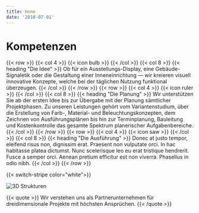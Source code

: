 ```yaml
---
title: Home
date: '2018-07-01'
---
```

# Kompetenzen

{{< row >}}
    {{< col 4 >}}
        {{< icon bulb >}}
    {{< /col >}}
    {{< col 8 >}}
        {{< heading "Die Idee" >}}
        Ob für ein Ausstellungs-Display, eine Gebäude-Signaletik oder die Gestaltung einer Inneneinrichtung — wir kreieren visuell innovative Konzepte, welche bei der täglichen Nutzung funktional überzeugen.
    {{< /col >}}
{{< /row >}}
{{< row >}}
    {{< col 4 >}}
        {{< icon ruler >}}
    {{< /col >}}
    {{< col 8 >}}
        {{< heading "Die Planung" >}}
        Wir unterstützen Sie ab der ersten Idee bis zur Übergabe mit der
Planung sämtlicher Projektphasen. Zu unseren Leistungen gehört vom Variantenstudium, über die Erstellung von Farb-, Material- und Beleuchtungskonzepten, dem Zeichnen von Ausführungsplänen bis hin zur Terminplanung, Bauleitung und Kostenkontrolle das gesamte Spektrum planerischer Aufgabenbereiche.
    {{< /col >}}
{{< /row >}}
{{< row >}}
    {{< col 4 >}}
        {{< icon saw >}}
    {{< /col >}}
    {{< col 8 >}}
        {{< heading "Die Ausführung" >}}
        Donec at justo tempor, eleifend risus non, dignissim erat. Praesent non vulputate orci. In hac habitasse platea dictumst. Nunc scelerisque leo eu erat tristique hendrerit. Fusce a semper orci. Aenean pretium efficitur est non viverra. Phasellus in odio nibh.
    {{< /col >}}
{{< /row >}}

{{< switch-stripe color="white">}}

<img src="https://www.cchobby.com/media/catalog/product/cache/14/image/9df78eab33525d08d6e5fb8d27136e95/5/9/59228_1.jpg" alt="3D Strukturen">

{{< quote >}}
    Wir verstehen uns als Partnerunternehmen für dreidimensionale Projekte mit höchsten Ansprüchen.
{{< /quote >}}

